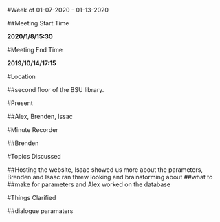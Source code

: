 #Week of 01-07-2020 - 01-13-2020

##Meeting Start Time

**2020/1/8/15:30**

#Meeting End Time

**2019/10/14/17:15**

#Location

##second floor of the BSU library.

#Present

##Alex, Brenden, Issac

#Minute Recorder

##Brenden

#Topics Discussed

##Hosting the website, Isaac showed us more about the parameters, Brenden and Isaac ran threw looking and brainstorming about ##what to 
##make for parameters and Alex worked on the database

#Things Clarified

##dialogue paramaters
